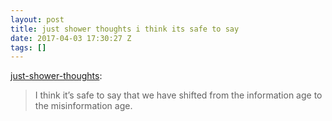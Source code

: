 ```yaml
---
layout: post
title: just shower thoughts i think its safe to say
date: 2017-04-03 17:30:27 Z
tags: []
---
```

[just-shower-thoughts](http://just-shower-thoughts.tumblr.com/post/159150313594/i-think-its-safe-to-say-that-we-have-shifted-from):

> I think it’s safe to say that we have shifted from the information age to the misinformation age.
